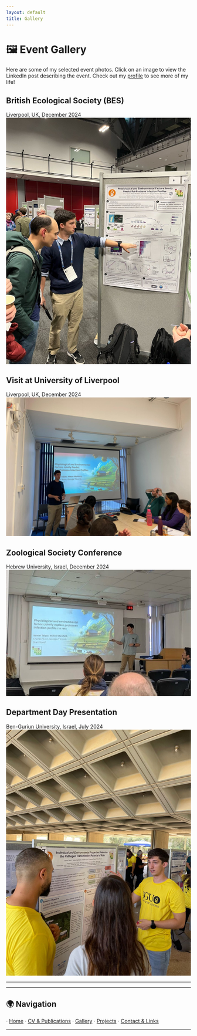 ```yaml
---
layout: default
title: Gallery
---
```


# 🖼️ Event Gallery

Here are some of my selected event photos. Click on an image to view the LinkedIn post describing the event.
Check out my [profile](https://www.linkedin.com/in/itamar-talpaz-923473273/) to see more of my life!

## British Ecological Society (BES)
Liverpool, UK, December 2024
[![British Ecological Society (BES) 2024](assets/bes_presentation.jpg)](https://www.linkedin.com/posts/itamar-talpaz-923473273_bes24-activity-7273776301990105088-4w_q?utm_source=share&utm_medium=member_desktop&rcm=ACoAAELPcGsBI9Za9TyRO_EHXmKVZKWK1MmU910)

## Visit at University of Liverpool
Liverpool, UK, December 2024
[![Visit at University of Liverpool](assets/liverpool_presentation.jpg)](https://www.linkedin.com/posts/itamar-talpaz-923473273_awesome-first-day-here-at-university-of-liverpool-activity-7272298751241711616-VjSp?utm_source=share&utm_medium=member_desktop&rcm=ACoAAELPcGsBI9Za9TyRO_EHXmKVZKWK1MmU910)

## Zoological Society Conference
Hebrew University, Israel, December 2024
[![Zoological Society Conference](assets/zoological_presentation.jpg)](https://www.linkedin.com/posts/itamar-talpaz-923473273_as-a-kid-when-people-asked-me-what-i-wanted-activity-7279571389487996928-Eneq?utm_source=share&utm_medium=member_desktop&rcm=ACoAAELPcGsBI9Za9TyRO_EHXmKVZKWK1MmU910)

## Department Day Presentation
Ben-Guriun University, Israel, July 2024
[![Department Day Presentation](assets/department_day.jpg)](https://www.linkedin.com/posts/itamar-talpaz-923473273_research-lifesciences-naturalsciences-activity-7217592950606708737-irGt?utm_source=share&utm_medium=member_desktop&rcm=ACoAAELPcGsBI9Za9TyRO_EHXmKVZKWK1MmU910)

---

---

## 🌍 Navigation  
· [Home](index.md) · [CV & Publications](cv.md) · [Gallery](gallery.md) · [Projects](projects.md) · [Contact & Links](contact.md)  

---
